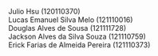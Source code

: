 Julio Hsu (120110370) <br>
Lucas Emanuel Silva Melo (121110016) <br>
Douglas Alves de Sousa (121111728) <br>
Jackson Alves da Silva Souza (121110759) <br>
Erick Farias de Almeida Pereira (121110373) <br>
